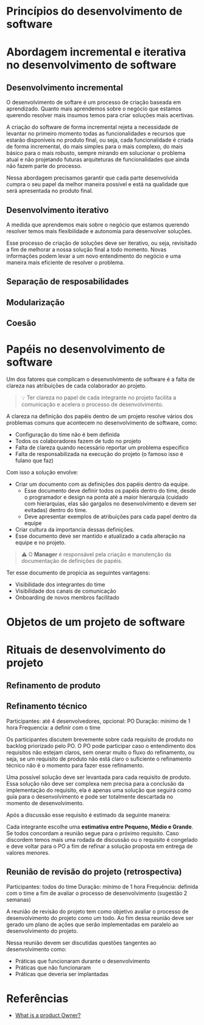 # Princípios do desenvolvimento de software

# Abordagem incremental e iterativa no desenvolvimento de software

## Desenvolvimento incremental

O desenvolvimento de softare é um processo de criação baseada em aprendizado. Quanto mais aprendemos sobre o negócio que estamos querendo resolver mais insumos temos para criar soluções mais acertivas.

A criação do software de forma incremental rejeta a necessidade de levantar no primeiro momento todas as funcionalidades e recursos que estarão disponíveis no produto final, ou seja, cada funcionalidade é criada de forma incremental, do mais simples para o mais complexo, do mais básico para o mais robusto, sempre mirando em solucionar o problema atual e não projetando futuras arquiteturas de funcionalidades que ainda não fazem parte do processo.

Nessa abordagem precisamos garantir que cada parte desenvolvida cumpra o seu papel da melhor maneira possível e está na qualidade que será apresentada no produto final.

## Desenvolvimento iterativo

A medida que aprendemos mais sobre o negócio que estamos querendo resolver temos mais flexibilidade e autonomia para desenvolver soluções.

Esse processo de criação de soluções deve ser iterativo, ou seja, revisitado a fim de melhorar a nossa solução final a todo momento. Novas informações podem levar a um novo entendimento do negócio e uma maneira mais eficiente de resolver o problema.

## Separação de resposabilidades

## Modularização

## Coesão

# Papéis no desenvolvimento de software

Um dos fatores que complicam o desenvolvimento de software é a falta de clareza nas atribuições de cada colaborador ao projeto. 

> 💡 Ter clareza no papel de cada integrante no projeto facilita a comunicação e acelera o processo de desenvolvimento.

A clareza na definição dos papéis dentro de um projeto resolve vários dos problemas comuns que acontecem no desenvolvimento de software, como:

- Configuração do time não é bem definida
- Todos os colaboradores fazem de tudo no projeto
- Falta de clareza quando necessário reportar um problema específico
- Falta de responsabilizada na execução do projeto (o famoso isso é fulano que faz)

Com isso a solução envolve:

- Criar um documento com as definições dos papéis dentro da equipe.
  - Esse documento deve definir todos os papéis dentro do time, desde o programador e design na ponta até a maior hierarquia (cuidado com hierarquias, elas são gargalos no desenvolvimento e devem ser evitadas) dentro do time.
  - Deve apresentar exemplos de atribuições para cada papel dentro da equipe
- Criar cultura da importancia dessas definições.
- Esse documento deve ser mantido e atualizado a cada alteração na equipe e no projeto.

> ⚠️ O **Manager** é responsável pela criação e manutenção da documentação de definições de papéis.

Ter esse documento de propicia as seguintes vantagens:

- Visibilidade dos integrantes do time
- Visibilidade dos canais de comunicação
- Onboarding de novos membros facilitado

# Objetos de um projeto de software

# Rituais de desenvolvimento do projeto

## Refinamento de produto

## Refinamento técnico

Participantes: até 4 desenvolvedores, opcional: PO
Duração: mínimo de 1 hora
Frequencia: a definir com o time

Os participantes discutem brevemente sobre cada requisito de produto no backlog priorizado pelo PO. O PO pode participar caso o entendimento dos requisitos não estejam claros, sem onerar muito o fluxo do refinamento, ou seja, se um requisito de produto não está claro o suficiente o refinamento técnico não é o momento para fazer esse refinamento.

Uma possível solução deve ser levantada para cada requisito de produto. Essa solução não deve ser complexa nem precisa para a conclusão da implementação do requisito, ela é apenas uma solução que seguirá como guia para o desenvolvimento e pode ser totalmente descartada no momento de desenvolvimento.

Após a discussão esse requisito é estimado da seguinte maneira:

Cada integrante escolhe uma **estimativa entre Pequeno, Médio e Grande**. Se todos concordam a reunião segue para o próximo requisito. Caso discordem temos mais uma rodada de discussão ou o requisito é congelado e deve voltar para o PO a fim de refinar a solução proposta em entrega de valores menores.

## Reunião de revisão do projeto (retrospectiva)

Participantes: todos do time
Duração: mínimo de 1 hora
Frequência: definida com o time a fim de avaliar o processo de desenvolvimento (sugestão 2 semanas)

A reunião de revisão do projeto tem como objetivo avaliar o processo de desenvolvimento do projeto como um todo. Ao fim dessa reunião deve ser gerado um plano de ações que serão implementadas em paralelo ao desenvolvimento do projeto.

Nessa reunião devem ser discutidas questões tangentes ao desenvolvimento como:

- Práticas que funcionaram durante o desenvolvimento
- Práticas que não funcionaram
- Práticas que deveria ser implantadas

# Referências

- [What is a product Owner?](https://www.simplilearn.com/what-is-a-product-owner-article)